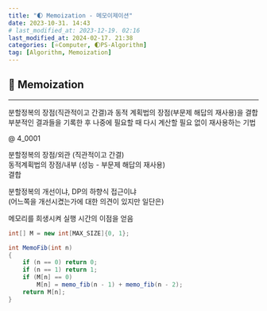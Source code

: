```yaml
---
title: "🌓 Memoization - 메모이제이션"
date: 2023-10-31. 14:43
# last_modified_at: 2023-12-19. 02:16
last_modified_at: 2024-02-17. 21:38
categories: [⭐Computer, 🌓PS-Algorithm]
tag: [Algorithm, Memoization]
--- 
```


## **💫 Memoization**

---

분할정복의 장점(직관적이고 간결)과 동적 계획법의 장점(부문제 해답의 재사용)을 결합  
부분적인 결과들을 기록한 후 나중에 필요할 때 다시 계산할 필요 없이 재사용하는 기법  

@ 4_0001  

분할정복의 장점/외관 (직관적이고 간결)  
동적계획법의 장점/내부 (성능 - 부문제 해답의 재사용)  
결합  

분할정복의 개선이냐, DP의 하향식 접근이냐  
(어느쪽을 개선시켰는가에 대한 의견이 있지만 일단은)  

메모리를 희생시켜 실행 시간의 이점을 얻음  

```cs
int[] M = new int[MAX_SIZE]{0, 1};

int MemoFib(int n)
{
	if (n == 0) return 0;
	if (n == 1) return 1;
	if (M[n] == 0)
		M[n] = memo_fib(n - 1) + memo_fib(n - 2);
	return M[n];
}
```
